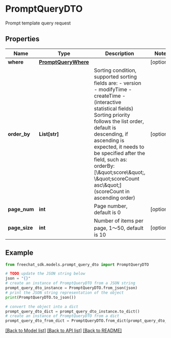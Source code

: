 # PromptQueryDTO

Prompt template query request

## Properties

Name | Type | Description | Notes
------------ | ------------- | ------------- | -------------
**where** | [**PromptQueryWhere**](PromptQueryWhere.md) |  | [optional] 
**order_by** | **List[str]** | Sorting condition, supported sorting fields are: - version - modifyTime - createTime - (interactive statistical fields)  Sorting priority follows the list order, default is descending, if ascending is expected, it needs to be specified after the field, such as: orderBy: [\\\&quot;score\\\&quot;, \\\&quot;scoreCount asc\\\&quot;] (scoreCount in ascending order)  | [optional] 
**page_num** | **int** | Page number, default is 0 | [optional] 
**page_size** | **int** | Number of items per page, 1～50, default is 10 | [optional] 

## Example

```python
from freechat_sdk.models.prompt_query_dto import PromptQueryDTO

# TODO update the JSON string below
json = "{}"
# create an instance of PromptQueryDTO from a JSON string
prompt_query_dto_instance = PromptQueryDTO.from_json(json)
# print the JSON string representation of the object
print(PromptQueryDTO.to_json())

# convert the object into a dict
prompt_query_dto_dict = prompt_query_dto_instance.to_dict()
# create an instance of PromptQueryDTO from a dict
prompt_query_dto_from_dict = PromptQueryDTO.from_dict(prompt_query_dto_dict)
```
[[Back to Model list]](../README.md#documentation-for-models) [[Back to API list]](../README.md#documentation-for-api-endpoints) [[Back to README]](../README.md)


